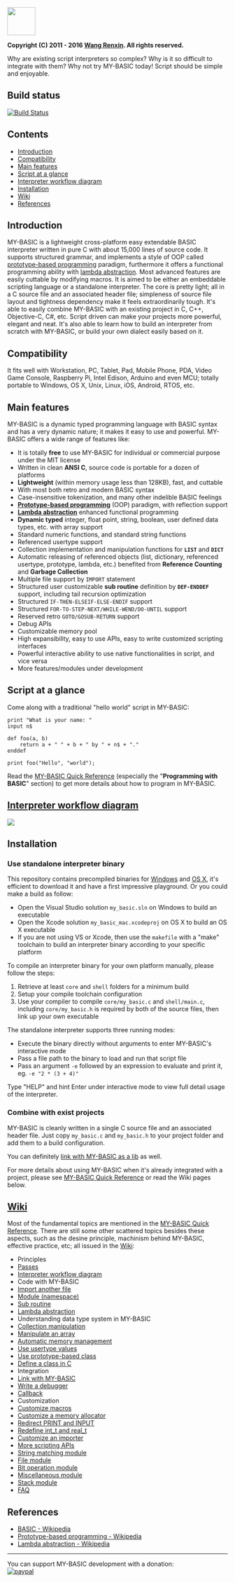 <img src="resource/icon.ico" width="64">

**Copyright (C) 2011 - 2016 [Wang Renxin](https://cn.linkedin.com/pub/wang-renxin/43/494/20). All rights reserved.**

Why are existing script interpreters so complex? Why is it so difficult to integrate with them? Why not try MY-BASIC today! Script should be simple and enjoyable.

## Build status

[![Build Status](https://travis-ci.org/paladin-t/my_basic.svg?branch=master)](https://travis-ci.org/paladin-t/my_basic)

## Contents

* [Introduction](#introduction)
* [Compatibility](#compatibility)
* [Main features](#main-features)
* [Script at a glance](#script-at-a-glance)
* [Interpreter workflow diagram](#interpreter-workflow-diagram)
* [Installation](#installation)
* [Wiki](#wiki)
* [References](#references)

## Introduction

MY-BASIC is a lightweight cross-platform easy extendable BASIC interpreter written in pure C with about 15,000 lines of source code. It supports structured grammar, and implements a style of OOP called [prototype-based programming](https://en.wikipedia.org/wiki/Prototype-based_programming) paradigm, furthermore it offers a functional programming ability with [lambda abstraction](https://en.wikipedia.org/wiki/Anonymous_function). Most advanced features are easily cuttable by modifying macros. It is aimed to be either an embeddable scripting language or a standalone interpreter. The core is pretty light; all in a C source file and an associated header file; simpleness of source file layout and tightness dependency make it feels extraordinarily tough. It's able to easily combine MY-BASIC with an existing project in C, C++, Objective-C, C#, etc. Script driven can make your projects more powerful, elegant and neat. It's also able to learn how to build an interpreter from scratch with MY-BASIC, or build your own dialect easily based on it.

## Compatibility

It fits well with Workstation, PC, Tablet, Pad, Mobile Phone, PDA, Video Game Console, Raspberry Pi, Intel Edison, Arduino and even MCU; totally portable to Windows, OS X, Unix, Linux, iOS, Android, RTOS, etc.

## Main features

MY-BASIC is a dynamic typed programming language with BASIC syntax and has a very dynamic nature; it makes it easy to use and powerful. MY-BASIC offers a wide range of features like:

* It is totally **free** to use MY-BASIC for individual or commercial purpose under the MIT license
* Written in clean **ANSI C**, source code is portable for a dozen of platforms
* **Lightweight** (within memory usage less than 128KB), fast, and cuttable
* With most both retro and modern BASIC syntax
* Case-insensitive tokenization, and many other indelible BASIC feelings
* **[Prototype-based programming](https://en.wikipedia.org/wiki/Prototype-based_programming)** (OOP) paradigm, with reflection support
* **[Lambda abstraction](https://en.wikipedia.org/wiki/Anonymous_function)** enhanced functional programming
* **Dynamic typed** integer, float point, string, boolean, user defined data types, etc. with array support
* Standard numeric functions, and standard string functions
* Referenced usertype support
* Collection implementation and manipulation functions for **`LIST`** and **`DICT`**
* Automatic releasing of referenced objects (list, dictionary, referenced usertype, prototype, lambda, etc.) benefited from **Reference Counting** and **Garbage Collection**
* Multiple file support by `IMPORT` statement
* Structured user customizable **sub routine** definition by **`DEF-ENDDEF`** support, including tail recursion optimization
* Structured `IF-THEN-ELSEIF-ELSE-ENDIF` support
* Structured `FOR-TO-STEP-NEXT/WHILE-WEND/DO-UNTIL` support
* Reserved retro `GOTO/GOSUB-RETURN` support
* Debug APIs
* Customizable memory pool
* High expansibility, easy to use APIs, easy to write customized scripting interfaces
* Powerful interactive ability to use native functionalities in script, and vice versa
* More features/modules under development

## Script at a glance

Come along with a traditional "hello world" script in MY-BASIC:

~~~~~~~~~~bas
print "What is your name: "
input n$

def foo(a, b)
	return a + " " + b + " by " + n$ + "."
enddef

print foo("Hello", "world");
~~~~~~~~~~

Read the [MY-BASIC Quick Reference](MY-BASIC%20Quick%20Reference.pdf) (especially the "**Programming with BASIC**" section) to get more details about how to program in MY-BASIC.

## [Interpreter workflow diagram](https://github.com/paladin-t/my_basic/wiki/Interpreter-workflow-diagram)

![](https://github.com/paladin-t/my_basic/blob/master/interpreter%20workflow%20diagram.png)

## Installation

### Use standalone interpreter binary

This repository contains precompiled binaries for [Windows](output/my_basic.exe) and [OS X](output/my_basic_mac), it's efficient to download it and have a first impressive playground. Or you could make a build as follow:

* Open the Visual Studio solution `my_basic.sln` on Windows to build an executable
* Open the Xcode solution `my_basic_mac.xcodeproj` on OS X to build an OS X executable
* If you are not using VS or Xcode, then use the `makefile` with a "make" toolchain to build an interpreter binary according to your specific platform

To compile an interpreter binary for your own platform manually, please follow the steps:

1. Retrieve at least `core` and `shell` folders for a minimum build
2. Setup your compile toolchain configuration
3. Use your compiler to compile `core/my_basic.c` and `shell/main.c`, including `core/my_basic.h` is required by both of the source files, then link up your own executable

The standalone interpreter supports three running modes:

* Execute the binary directly without arguments to enter MY-BASIC's interactive mode
* Pass a file path to the binary to load and run that script file
* Pass an argument `-e` followed by an expression to evaluate and print it, eg. `-e "2 * (3 + 4)"`

Type "HELP" and hint Enter under interactive mode to view full detail usage of the interpreter.

### Combine with exist projects

MY-BASIC is cleanly written in a single C source file and an associated header file. Just copy `my_basic.c` and `my_basic.h` to your project folder and add them to a build configuration.

You can definitely [link with MY-BASIC as a lib](https://github.com/paladin-t/my_basic/wiki/Link-with-MY_BASIC) as well.

For more details about using MY-BASIC when it's already integrated with a project, please see [MY-BASIC Quick Reference](MY-BASIC%20Quick%20Reference.pdf) or read the Wiki pages below.

## [Wiki](https://github.com/paladin-t/my_basic/wiki)

Most of the fundamental topics are mentioned in the [MY-BASIC Quick Reference](MY-BASIC%20Quick%20Reference.pdf). There are still some other scattered topics besides these aspects, such as the desine principle, machinism behind MY-BASIC, effective practice, etc; all issued in the [Wiki](https://github.com/paladin-t/my_basic/wiki):

* Principles
 * [Passes](https://github.com/paladin-t/my_basic/wiki/Passes)
 * [Interpreter workflow diagram](https://github.com/paladin-t/my_basic/wiki/Interpreter-workflow-diagram)
* Code with MY-BASIC
 * [Import another file](https://github.com/paladin-t/my_basic/wiki/Import-another-file)
 * [Module (namespace)](https://github.com/paladin-t/my_basic/wiki/Module-(namespace))
 * [Sub routine](https://github.com/paladin-t/my_basic/wiki/Sub-routine)
 * [Lambda abstraction](https://github.com/paladin-t/my_basic/wiki/Lambda-abstraction)
* Understanding data type system in MY-BASIC
 * [Collection manipulation](https://github.com/paladin-t/my_basic/wiki/Collection-manipulation)
 * [Manipulate an array](https://github.com/paladin-t/my_basic/wiki/Manipulate-an-array)
 * [Automatic memory management](https://github.com/paladin-t/my_basic/wiki/Automatic-memory-management)
 * [Use usertype values](https://github.com/paladin-t/my_basic/wiki/Use-usertype-values)
 * [Use prototype-based class](https://github.com/paladin-t/my_basic/wiki/Use-prototype-based-class)
 * [Define a class in C](https://github.com/paladin-t/my_basic/wiki/Define-a-class-in-C)
* Integration
 * [Link with MY-BASIC](https://github.com/paladin-t/my_basic/wiki/Link-with-MY_BASIC)
 * [Write a debugger](https://github.com/paladin-t/my_basic/wiki/Write-a-debugger)
 * [Callback](https://github.com/paladin-t/my_basic/wiki/Callback)
* Customization
 * [Customize macros](https://github.com/paladin-t/my_basic/wiki/Customize-macros)
 * [Customize a memory allocator](https://github.com/paladin-t/my_basic/wiki/Customize-a-memory-allocator)
 * [Redirect PRINT and INPUT](https://github.com/paladin-t/my_basic/wiki/Redirect-PRINT-and-INPUT)
 * [Redefine int_t and real_t](https://github.com/paladin-t/my_basic/wiki/Redefine-int_t-and-real_t)
 * [Customize an importer](https://github.com/paladin-t/my_basic/wiki/Customize-an-importer)
* [More scripting APIs](https://github.com/paladin-t/my_basic/wiki/More-scripting-APIs)
 * [String matching module](https://github.com/paladin-t/my_basic/wiki/String-matching-module)
 * [File module](https://github.com/paladin-t/my_basic/wiki/File-module)
 * [Bit operation module](https://github.com/paladin-t/my_basic/wiki/Bit-operation-module)
 * [Miscellaneous module](https://github.com/paladin-t/my_basic/wiki/Miscellaneous-module)
 * [Stack module](https://github.com/paladin-t/my_basic/wiki/Stack-module)
* [FAQ](https://github.com/paladin-t/my_basic/wiki/FAQ)

## References

* [BASIC - Wikipedia](http://en.wikipedia.org/wiki/BASIC)
* [Prototype-based programming - Wikipedia](https://en.wikipedia.org/wiki/Prototype-based_programming)
* [Lambda abstraction - Wikipedia](https://en.wikipedia.org/wiki/Anonymous_function)

-----

You can support MY-BASIC development with a donation:
<br>
[![paypal](https://www.paypalobjects.com/en_US/i/btn/btn_donate_LG.gif)](https://www.paypal.com/cgi-bin/webscr?cmd=_donations&business=hellotony521%40gmail%2ecom&lc=US&item_name=my-basic&no_note=0&currency_code=USD&bn=PP%2dDonationsBF%3abtn_donate_LG%2egif%3aNonHostedGuest)
